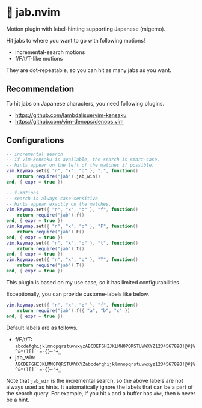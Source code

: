 # 🤜 jab.nvim

Motion plugin with label-hinting supporting Japanese (migemo).

Hit jabs to where you want to go with following motions!

- incremental-search motions
- f/F/t/T-like motions

They are dot-repeatable, so you can hit as many jabs as you want.

## Recommendation

To hit jabs on Japanese characters, you need following plugins.

- https://github.com/lambdalisue/vim-kensaku
- https://github.com/vim-denops/denops.vim

## Configurations

```lua
-- incremental search
-- if vim-kensaku is available, the search is smart-case.
-- hints appear on the left of the matches if possible.
vim.keymap.set({ "n", "x", "o" }, ";", function()
	return require("jab").jab_win()
end, { expr = true })

-- f-motions
-- search is always case-sensitive
-- hints appear exactly on the matches.
vim.keymap.set({ "n", "x", "o" }, "f", function()
	return require("jab").f()
end, { expr = true })
vim.keymap.set({ "n", "x", "o" }, "F", function()
	return require("jab").F()
end, { expr = true })
vim.keymap.set({ "n", "x", "o" }, "t", function()
	return require("jab").t()
end, { expr = true })
vim.keymap.set({ "n", "x", "o" }, "T", function()
	return require("jab").T()
end, { expr = true })
```

This plugin is based on my use case, so it has limited configurabilities.

Exceptionally, you can provide custome-labels like below.

```lua
vim.keymap.set({ "n", "x", "o" }, "f", function()
	return require("jab").f({ "a", "b", "c" })
end, { expr = true })
```

Default labels are as follows.

- f/F/t/T: ``` abcdefghijklmnopqrstuvwxyzABCDEFGHIJKLMNOPQRSTUVWXYZ1234567890!@#$%^&*()[]`'=-{}~"+_ ``` 
- jab_win: ``` ABCDEFGHIJKLMNOPQRSTUVWXYZabcdefghijklmnopqrstuvwxyz1234567890!@#$%^&*()[]`'=-{}~"+_ ```

Note that `jab_win` is the incremental search, so the above labels are not always used as hints.
It automatically ignore the labels that can be a part of the search query.
For example, if you hit `a` and a buffer has `abc`, then `b` never be a hint.

